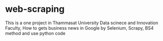 # web-scraping
This is a one project in Thammasat University Data scinece and Innovation Faculty, How to gets business news in Google by Selenium, Scrapy, BS4 method and use python code
